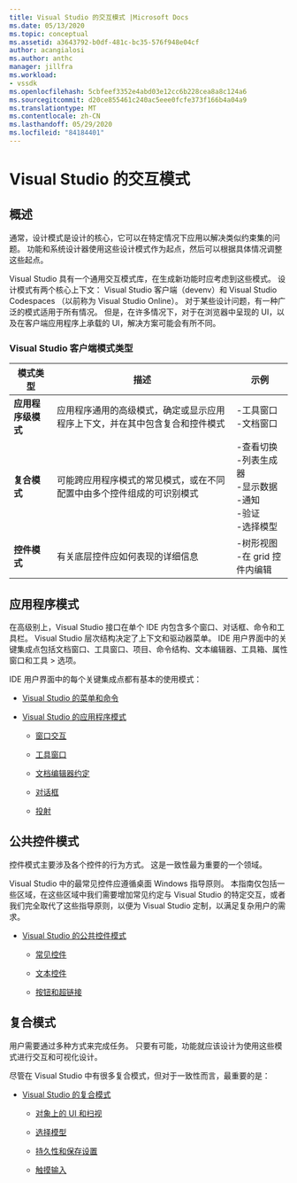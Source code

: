 ```yaml
---
title: Visual Studio 的交互模式 |Microsoft Docs
ms.date: 05/13/2020
ms.topic: conceptual
ms.assetid: a3643792-b0df-481c-bc35-576f948e04cf
author: acangialosi
ms.author: anthc
manager: jillfra
ms.workload:
- vssdk
ms.openlocfilehash: 5cbfeef3352e4abd03e12cc6b228cea8a8c124a6
ms.sourcegitcommit: d20ce855461c240ac5eee0fcfe373f166b4a04a9
ms.translationtype: MT
ms.contentlocale: zh-CN
ms.lasthandoff: 05/29/2020
ms.locfileid: "84184401"
---
```

# <a name="interaction-patterns-for-visual-studio"></a>Visual Studio 的交互模式
## <a name="overview"></a>概述
 通常，设计模式是设计的核心，它可以在特定情况下应用以解决类似约束集的问题。 功能和系统设计器使用这些设计模式作为起点，然后可以根据具体情况调整这些起点。

 Visual Studio 具有一个通用交互模式库，在生成新功能时应考虑到这些模式。 设计模式有两个核心上下文： Visual Studio 客户端（devenv）和 Visual Studio Codespaces （以前称为 Visual Studio Online）。 对于某些设计问题，有一种广泛的模式适用于所有情况。 但是，在许多情况下，对于在浏览器中呈现的 UI，以及在客户端应用程序上承载的 UI，解决方案可能会有所不同。

### <a name="visual-studio-client-pattern-types"></a>Visual Studio 客户端模式类型

|模式类型|描述|示例|
|------------------|-----------------|--------------|
|**应用程序级模式**|应用程序通用的高级模式，确定或显示应用程序上下文，并在其中包含复合和控件模式|-工具窗口<br />-文档窗口|
|**复合模式**|可能跨应用程序模式的常见模式，或在不同配置中由多个控件组成的可识别模式|-查看切换<br />-列表生成器<br />-显示数据<br />-通知<br />-验证<br />-选择模型|
|**控件模式**|有关底层控件应如何表现的详细信息|-树形视图<br />-在 grid 控件内编辑|

## <a name="application-patterns"></a>应用程序模式
 在高级别上，Visual Studio 接口在单个 IDE 内包含多个窗口、对话框、命令和工具栏。 Visual Studio 层次结构决定了上下文和驱动器菜单。 IDE 用户界面中的关键集成点包括文档窗口、工具窗口、项目、命令结构、文本编辑器、工具箱、属性窗口和工具 > 选项。

 IDE 用户界面中的每个关键集成点都有基本的使用模式：

- [Visual Studio 的菜单和命令](../../extensibility/ux-guidelines/menus-and-commands-for-visual-studio.md)

- [Visual Studio 的应用程序模式](../../extensibility/ux-guidelines/application-patterns-for-visual-studio.md)

  - [窗口交互](../../extensibility/ux-guidelines/application-patterns-for-visual-studio.md#BKMK_WindowInteractions)

  - [工具窗口](../../extensibility/ux-guidelines/application-patterns-for-visual-studio.md#BKMK_ToolWindows)

  - [文档编辑器约定](../../extensibility/ux-guidelines/application-patterns-for-visual-studio.md#BKMK_DocumentEditorConventions)

  - [对话框](../../extensibility/ux-guidelines/application-patterns-for-visual-studio.md#BKMK_Dialogs)

  - [投射](../../extensibility/ux-guidelines/application-patterns-for-visual-studio.md#BKMK_Projects)

## <a name="common-control-patterns"></a>公共控件模式
 控件模式主要涉及各个控件的行为方式。 这是一致性最为重要的一个领域。

 Visual Studio 中的最常见控件应遵循桌面 Windows 指导原则。 本指南仅包括一些区域，在这些区域中我们需要增加常见约定与 Visual Studio 的特定交互，或者我们完全取代了这些指导原则，以便为 Visual Studio 定制，以满足复杂用户的需求。

- [Visual Studio 的公共控件模式](../../extensibility/ux-guidelines/common-control-patterns-for-visual-studio.md)

  - [常见控件](../../extensibility/ux-guidelines/common-control-patterns-for-visual-studio.md#BKMK_CommonControls)

  - [文本控件](../../extensibility/ux-guidelines/common-control-patterns-for-visual-studio.md#BKMK_TextControls)

  - [按钮和超链接](../../extensibility/ux-guidelines/common-control-patterns-for-visual-studio.md#BKMK_ButtonsAndHyperlinks)

## <a name="composite-patterns"></a>复合模式
 用户需要通过多种方式来完成任务。 只要有可能，功能就应该设计为使用这些模式进行交互和可视化设计。

 尽管在 Visual Studio 中有很多复合模式，但对于一致性而言，最重要的是：

- [Visual Studio 的复合模式](../../extensibility/ux-guidelines/composite-patterns-for-visual-studio.md)

  - [对象上的 UI 和扫视](../../extensibility/ux-guidelines/composite-patterns-for-visual-studio.md#BKMK_OnObjectUI)

  - [选择模型](../../extensibility/ux-guidelines/composite-patterns-for-visual-studio.md#BKMK_SelectionModels)

  - [持久性和保存设置](../../extensibility/ux-guidelines/composite-patterns-for-visual-studio.md#BKMK_PersistenceAndSavingSettings)

  - [触摸输入](../../extensibility/ux-guidelines/composite-patterns-for-visual-studio.md#BKMK_TouchInput)
